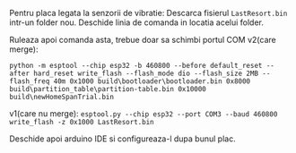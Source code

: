 Pentru placa legata la senzorii de vibratie:
Descarca fisierul ``LastResort.bin`` intr-un folder nou. Deschide linia de comanda in locatia acelui folder.

Ruleaza apoi comanda asta, trebue doar sa schimbi portul COM 
v2(care merge):
```
python -m esptool --chip esp32 -b 460800 --before default_reset --after hard_reset write_flash --flash_mode dio --flash_size 2MB --flash_freq 40m 0x1000 build\bootloader\bootloader.bin 0x8000 build\partition_table\partition-table.bin 0x10000 build\newHomeSpanTrial.bin
```
v1(care nu merge):
```esptool.py --chip esp32 --port COM3 --baud 460800 write_flash -z 0x1000 LastResort.bin```

Deschide apoi arduino IDE si configureaza-l dupa bunul plac.
